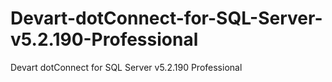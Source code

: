 # Devart-dotConnect-for-SQL-Server-v5.2.190-Professional
Devart dotConnect for SQL Server v5.2.190 Professional
